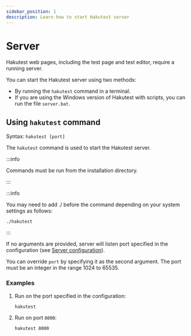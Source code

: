 ```yaml
---
sidebar_position: 1
description: Learn how to start Hakutest server
---
```


# Server

Hakutest web pages, including the test page and test editor, require a running server.

You can start the Hakutest server using two methods:

-   By running the `hakutest` command in a terminal.
-   If you are using the Windows version of Hakutest with scripts, you can run the file `server.bat`.

## Using `hakutest` command

Syntax: `hakutest [port]`

The `hakutest` command is used to start the Hakutest server.

:::info

Commands must be run from the installation directory.

:::

:::info

You may need to add ./ before the command depending on your system settings as follows:

```shell
./hakutest
```

:::

If no arguments are provided, server will listen port specified in the configuration (see [Server configuration](/docs/configuration/server#port)).

You can override `port` by specifying it as the second argument. The port must be an integer in the range 1024 to 65535.

### Examples

1.  Run on the port specified in the configuration:

    ```shell
    hakutest
    ```

2.  Run on port `8000`:

    ```shell
    hakutest 8000
    ```
